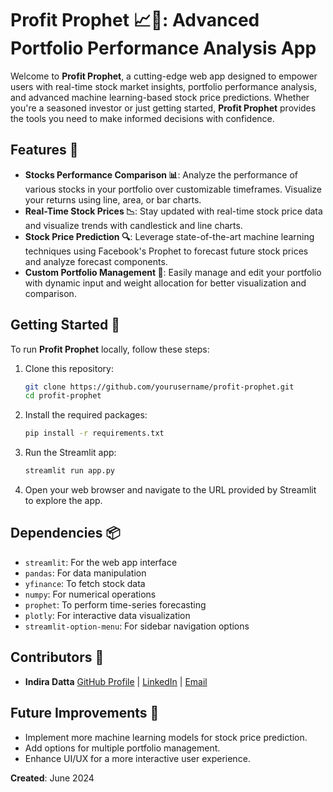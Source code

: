 # **Profit Prophet 📈🔮: Advanced Portfolio Performance Analysis App**

Welcome to **Profit Prophet**, a cutting-edge web app designed to empower users with real-time stock market insights, portfolio performance analysis, and advanced machine learning-based stock price predictions. Whether you're a seasoned investor or just getting started, **Profit Prophet** provides the tools you need to make informed decisions with confidence.

## **Features 🌟**

- **Stocks Performance Comparison 📊**: Analyze the performance of various stocks in your portfolio over customizable timeframes. Visualize your returns using line, area, or bar charts.
- **Real-Time Stock Prices 📉**: Stay updated with real-time stock price data and visualize trends with candlestick and line charts.
- **Stock Price Prediction 🔍**: Leverage state-of-the-art machine learning techniques using Facebook's Prophet to forecast future stock prices and analyze forecast components.
- **Custom Portfolio Management 🧰**: Easily manage and edit your portfolio with dynamic input and weight allocation for better visualization and comparison.

## **Getting Started 🚀**

To run **Profit Prophet** locally, follow these steps:

1. Clone this repository:
    ```bash
    git clone https://github.com/yourusername/profit-prophet.git
    cd profit-prophet
    ```

2. Install the required packages:
    ```bash
    pip install -r requirements.txt
    ```

3. Run the Streamlit app:
    ```bash
    streamlit run app.py
    ```

4. Open your web browser and navigate to the URL provided by Streamlit to explore the app.

## **Dependencies 📦**

- `streamlit`: For the web app interface
- `pandas`: For data manipulation
- `yfinance`: To fetch stock data
- `numpy`: For numerical operations
- `prophet`: To perform time-series forecasting
- `plotly`: For interactive data visualization
- `streamlit-option-menu`: For sidebar navigation options

## **Contributors 👥**

- **Indira Datta** [GitHub Profile](https://github.com/indiradatta) | [LinkedIn](https://www.linkedin.com/in/indira-datta-/) | [Email](mailto:indiradatta5@gmail.com)


## **Future Improvements 🔧**

- Implement more machine learning models for stock price prediction.
- Add options for multiple portfolio management.
- Enhance UI/UX for a more interactive user experience.


**Created**:
June 2024
